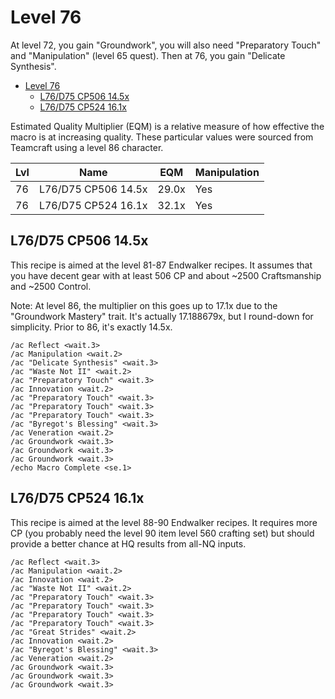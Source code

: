 # Level 76

At level 72, you gain "Groundwork", you will also need "Preparatory Touch" and "Manipulation" (level 65 quest). Then at 76, you gain "Delicate Synthesis".

- [Level 76](#level-76)
  - [L76/D75 CP506 14.5x](#l76d75-cp506-145x)
  - [L76/D75 CP524 16.1x](#l76d75-cp524-161x)

Estimated Quality Multiplier (EQM) is a relative measure of how effective the macro is at increasing quality.  These particular values were sourced from Teamcraft using a level 86 character.

|Lvl | Name                 |  EQM  | Manipulation |
|----|----------------------|-------|--------------|
| 76 | L76/D75 CP506 14.5x  | 29.0x |      Yes     |
| 76 | L76/D75 CP524 16.1x  | 32.1x |      Yes     |

## L76/D75 CP506 14.5x

This recipe is aimed at the level 81-87 Endwalker recipes.  It assumes that you have decent gear with at least 506 CP and about ~2500 Craftsmanship and ~2500 Control. 

Note: At level 86, the multiplier on this goes up to 17.1x due to the "Groundwork Mastery" trait.  It's actually 17.188679x, but I round-down for simplicity.  Prior to 86, it's exactly 14.5x.

```
/ac Reflect <wait.3>
/ac Manipulation <wait.2>
/ac "Delicate Synthesis" <wait.3>
/ac "Waste Not II" <wait.2>
/ac "Preparatory Touch" <wait.3>
/ac Innovation <wait.2>
/ac "Preparatory Touch" <wait.3>
/ac "Preparatory Touch" <wait.3>
/ac "Preparatory Touch" <wait.3>
/ac "Byregot's Blessing" <wait.3>
/ac Veneration <wait.2>
/ac Groundwork <wait.3>
/ac Groundwork <wait.3>
/ac Groundwork <wait.3>
/echo Macro Complete <se.1>
```

## L76/D75 CP524 16.1x

This recipe is aimed at the level 88-90 Endwalker recipes. It requires more CP (you probably need the level 90 item level 560 crafting set) but should provide a better chance at HQ results from all-NQ inputs.

```
/ac Reflect <wait.3>
/ac Manipulation <wait.2>
/ac Innovation <wait.2>
/ac "Waste Not II" <wait.2>
/ac "Preparatory Touch" <wait.3>
/ac "Preparatory Touch" <wait.3>
/ac "Preparatory Touch" <wait.3>
/ac "Preparatory Touch" <wait.3>
/ac "Great Strides" <wait.2>
/ac Innovation <wait.2>
/ac "Byregot's Blessing" <wait.3>
/ac Veneration <wait.2>
/ac Groundwork <wait.3>
/ac Groundwork <wait.3>
/ac Groundwork <wait.3>
```